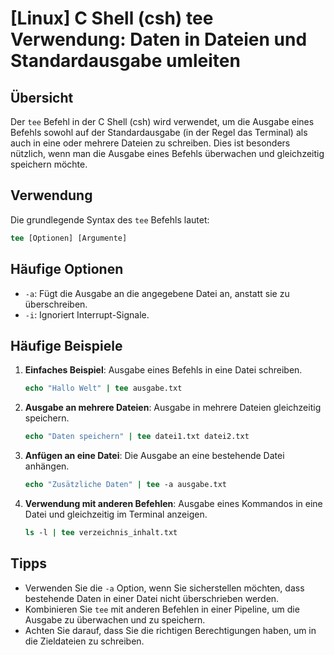 # [Linux] C Shell (csh) tee Verwendung: Daten in Dateien und Standardausgabe umleiten

## Übersicht
Der `tee` Befehl in der C Shell (csh) wird verwendet, um die Ausgabe eines Befehls sowohl auf der Standardausgabe (in der Regel das Terminal) als auch in eine oder mehrere Dateien zu schreiben. Dies ist besonders nützlich, wenn man die Ausgabe eines Befehls überwachen und gleichzeitig speichern möchte.

## Verwendung
Die grundlegende Syntax des `tee` Befehls lautet:

```csh
tee [Optionen] [Argumente]
```

## Häufige Optionen
- `-a`: Fügt die Ausgabe an die angegebene Datei an, anstatt sie zu überschreiben.
- `-i`: Ignoriert Interrupt-Signale.

## Häufige Beispiele

1. **Einfaches Beispiel**: Ausgabe eines Befehls in eine Datei schreiben.
   ```csh
   echo "Hallo Welt" | tee ausgabe.txt
   ```

2. **Ausgabe an mehrere Dateien**: Ausgabe in mehrere Dateien gleichzeitig speichern.
   ```csh
   echo "Daten speichern" | tee datei1.txt datei2.txt
   ```

3. **Anfügen an eine Datei**: Die Ausgabe an eine bestehende Datei anhängen.
   ```csh
   echo "Zusätzliche Daten" | tee -a ausgabe.txt
   ```

4. **Verwendung mit anderen Befehlen**: Ausgabe eines Kommandos in eine Datei und gleichzeitig im Terminal anzeigen.
   ```csh
   ls -l | tee verzeichnis_inhalt.txt
   ```

## Tipps
- Verwenden Sie die `-a` Option, wenn Sie sicherstellen möchten, dass bestehende Daten in einer Datei nicht überschrieben werden.
- Kombinieren Sie `tee` mit anderen Befehlen in einer Pipeline, um die Ausgabe zu überwachen und zu speichern.
- Achten Sie darauf, dass Sie die richtigen Berechtigungen haben, um in die Zieldateien zu schreiben.